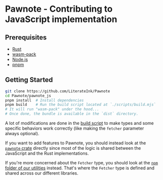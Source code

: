 # Pawnote - Contributing to JavaScript implementation

## Prerequisites

- [Rust](https://www.rust-lang.org/)
- [wasm-pack](https://rustwasm.github.io/wasm-pack/)
- [Node.js](https://nodejs.org/)
- [pnpm](https://pnpm.io/)

## Getting Started

```bash
git clone https://github.com/LiterateInk/Pawnote
cd Pawnote/pawnote_js 
pnpm install  # Install dependencies
pnpm build    # Run the build script located at `./scripts/build.mjs`
# It will run "wasm-pack" under the hood...
# Once done, the bundle is available in the `dist` directory.
```

A lot of modifications are done in the [build script](./scripts/build.mjs) to make types and some specific behaviors work correctly (like making the `fetcher` parameter always optional).

If you want to add features to Pawnote, you should instead look at the [`pawnote` crate](../pawnote/) directly since most of the logic is shared between the JavaScript and the Rust implementations.

If you're more concerned about the `Fetcher` type, you should look at the [`npm` folder of our utilities](https://github.com/LiterateInk/Utilities/tree/main/npm) instead. That's where the `Fetcher` type is defined and shared across our different libraries.
